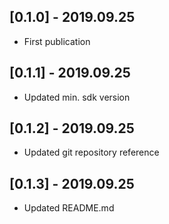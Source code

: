 ## [0.1.0] - 2019.09.25

* First publication

## [0.1.1] - 2019.09.25

* Updated min. sdk version

## [0.1.2] - 2019.09.25

* Updated git repository reference

## [0.1.3] - 2019.09.25

* Updated README.md
